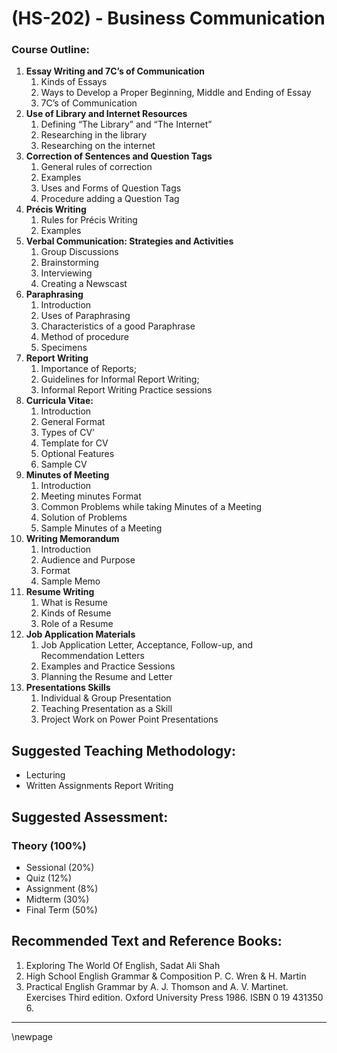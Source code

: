 # **(HS-202) - Business Communication**

### **Course Outline:**
1. **Essay Writing and 7C’s of Communication**
   1. Kinds of Essays
   1. Ways to Develop a Proper Beginning, Middle and Ending of Essay
   1. 7C’s of Communication
1. **Use of Library and Internet Resources**
   1. Defining “The Library” and “The Internet”
   1. Researching in the library
   1. Researching on the internet
1. **Correction of Sentences and Question Tags**
   1. General rules of correction
   1. Examples
   1. Uses and Forms of Question Tags
   1. Procedure adding a Question Tag
1. **Précis Writing**
   1. Rules for Précis Writing
   1. Examples
1. **Verbal Communication: Strategies and Activities**
   1. Group Discussions
   1. Brainstorming
   1. Interviewing
   1. Creating a Newscast
1. **Paraphrasing**
   1. Introduction
   1. Uses of Paraphrasing
   1. Characteristics of a good Paraphrase
   1. Method of procedure
   1. Specimens
1. **Report Writing**
   1. Importance of Reports;
   1. Guidelines for Informal Report Writing;
   1. Informal Report Writing Practice sessions
1. **Curricula Vitae:**
   1. Introduction
   1. General Format
   1. Types of CV’
   1. Template for CV
   1. Optional Features
   1. Sample CV
1. **Minutes of Meeting**
   1. Introduction
   1. Meeting minutes Format
   1. Common Problems while taking Minutes of a Meeting
   1. Solution of Problems
   1. Sample Minutes of a Meeting
1. **Writing Memorandum**
   1. Introduction
   1. Audience and Purpose
   1. Format
   1. Sample Memo
1. **Resume Writing**
   1. What is Resume
   1. Kinds of Resume
   1. Role of a Resume
1. **Job Application Materials**
   1. Job Application Letter, Acceptance, Follow-up, and Recommendation Letters
   1. Examples and Practice Sessions
   1. Planning the Resume and Letter
1. **Presentations Skills**
   1. Individual & Group Presentation
   1. Teaching Presentation as a Skill
   1. Project Work on Power Point Presentations

## **Suggested Teaching Methodology:**
- Lecturing
- Written Assignments Report Writing
## **Suggested Assessment:**
### **Theory (100%)**

- Sessional (20%)
- Quiz (12%)
- Assignment (8%)
- Midterm (30%)
- Final Term (50%)

## **Recommended Text and Reference Books:**
1. Exploring The World Of English, Sadat Ali Shah
1. High School English Grammar & Composition P. C. Wren & H. Martin
1. Practical English Grammar by A. J. Thomson and A. V. Martinet. Exercises Third edition. Oxford University  Press 1986. ISBN 0 19 431350 6.
   
___
\newpage